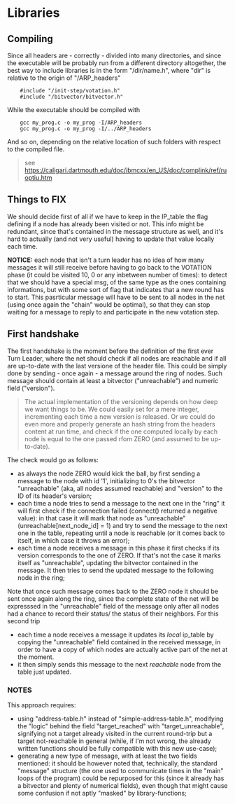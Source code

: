 
# Libraries

## Compiling

Since all headers are - correctly - divided into many directories, and since the executable will be probably run from a 
different directory altogether, the best way to include libraries is in the form "/dir/name.h", where "dir" is relative to
the origin of "/ARP_headers"
```
	#include "/init-step/votation.h"
	#include "/bitvector/bitvector.h"
```

While the executable should be compiled with

```
	gcc my_prog.c -o my_prog -I/ARP_headers
	gcc my_prog.c -o my_prog -I/../ARP_headers
```
And so on, depending on the relative location of such folders with respect to the compiled file.
> see https://caligari.dartmouth.edu/doc/ibmcxx/en_US/doc/complink/ref/ruoptiu.htm

## Things to FIX

We should decide first of all if we have to keep in the IP_table the flag defining
if a node has already been visited or not. This info might be redundant, since that's
contained in the message structure as well, and it's hard to actually (and not very useful)
having to update that value locally each time.

**NOTICE:** each node that isn't a turn leader has no idea of how many messages it will 
still receive before having to go back to the VOTATION phase (it could be visited 10,
0 or any inbetween number of times): to detect that we should have a special msg,
of the same type as the ones containing informations, but with some sort of flag
that indicates that a new round has to start. This pasrticular message will have
to be sent to all nodes in the net (using once again the "chain" would be optimal),
so that they can stop waiting for a message to reply to and participate in the new
votation step.

## First handshake

The first handshake is the moment before the definition of the first ever Turn Leader,
where the net should check if all nodes are reachable and if all are up-to-date with
the last versione of the header file. This could be simply done by sending - once again -
a message around the ring of nodes. Such message should contain at least a bitvector 
("unreachable") and numeric field ("version").
> The actual implementation of the versioning depends on how deep we want things to be.
	We could easily set for a mere integer, incrementing each time a new version is
	released. Or we could do even more and properly generate an hash string from the
	headers content at run time, and check if the one computed locally by each node is
	equal to the one passed rfom ZERO (and assumed to be up-to-date).

The check would go as follows:

- as always the node ZERO would kick the ball, by first sending a message to the node with
	id '1', initializing to 0's the bitvector "unreachable" (aka, all nodes assumed reachable)
	and "version" to the ID of its header's version;
- each time a node tries to send a message to the next one in the "ring" it will first check if 
	the connection failed (connect() returned a negative value): in that case it will mark that
	node as "unreachable" (unreachable[next_node_id] = 1) and try to send the message to the
	next one in the table, repeating until a node is reachable (or it comes back to itself, in
	which case it throws an error);
- each time a node receives a message in this phase it first checks if its version corresponds
	to the one of ZERO. If that's not the case it marks itself as "unreachable", updating the
	bitvector contained in the message. It then tries to send the updated message to the 
	following node in the ring;

Note that once such message comes back to the ZERO node it should be sent once again along the
ring, since the complete state of the net will be expresssed in the "unreachable" field of the
message only after all nodes had a chance to record their status/ the status of their neighbors.
For this second trip
- each time a node receives a message it updates its *local* ip_table by copying the "unreachable"
	field contained in the received message, in order to have a copy of which nodes are actually
	active part of the net at the moment.
- it then simply sends this message to the next *reachable* node from the table just updated.

### NOTES

This approach requires:
- using "address-table.h" instead of "simple-address-table.h", modifying the "logic" behind the
	field "target_reached" with "target_unreachable", signifying not a target already visited in
	the current round-trip but a target not-reachable in general (while, if I'm not wrong, the 
	already written functions should be fully compatible with this new use-case);
- generating a new type of message, with at least the two fields mentioned: it should be however
	noted that, technically, the standard "message" structure (the one used to communicate times
	in the "main" loops of the program) could be repurposed for this (since it already has a 
	bitvector and plenty of numerical fields), even though that might cause some confusion if not
	aptly "masked" by library-functions;